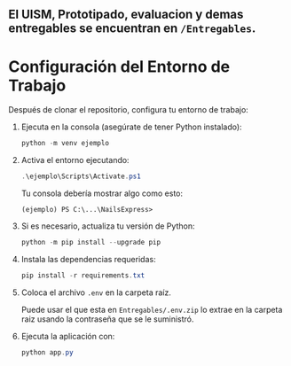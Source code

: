 ## El UISM, Prototipado, evaluacion y demas entregables se encuentran en `/Entregables`.

# Configuración del Entorno de Trabajo

Después de clonar el repositorio, configura tu entorno de trabajo:

1. Ejecuta en la consola (asegúrate de tener Python instalado):

    ```powershell
    python -m venv ejemplo
    ```

2. Activa el entorno ejecutando:

    ```powershell
    .\ejemplo\Scripts\Activate.ps1
    ```

    Tu consola debería mostrar algo como esto:

    ```
    (ejemplo) PS C:\...\NailsExpress>
    ```

3. Si es necesario, actualiza tu versión de Python:

    ```powershell
    python -m pip install --upgrade pip
    ```

4. Instala las dependencias requeridas:

    ```powershell
    pip install -r requirements.txt
    ```

5. Coloca el archivo `.env` en la carpeta raíz.

    Puede usar el que esta en `Entregables/.env.zip` lo extrae en la carpeta raiz usando la contraseña que se le suministró.

6. Ejecuta la aplicación con:

    ```powershell
    python app.py
    ```

